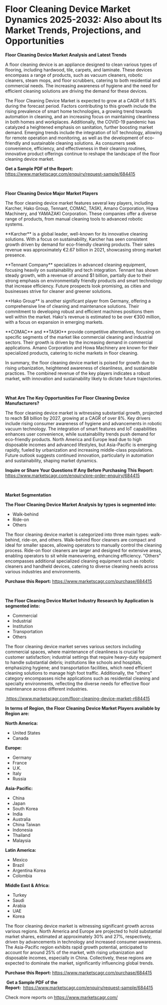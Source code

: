 <p><h1>Floor Cleaning Device Market Dynamics 2025-2032: Also about Its Market Trends, Projections, and Opportunities</h1></p><p><strong>Floor Cleaning Device Market Analysis and Latest Trends</strong></p>
<p><p>A floor cleaning device is an appliance designed to clean various types of flooring, including hardwood, tile, carpets, and laminate. These devices encompass a range of products, such as vacuum cleaners, robotic cleaners, steam mops, and floor scrubbers, catering to both residential and commercial needs. The increasing awareness of hygiene and the need for efficient cleaning solutions are driving the demand for these devices.</p><p>The Floor Cleaning Device Market is expected to grow at a CAGR of 9.8% during the forecast period. Factors contributing to this growth include the rising prevalence of smart home technologies, a growing trend towards automation in cleaning, and an increasing focus on maintaining cleanliness in both homes and workplaces. Additionally, the COVID-19 pandemic has catalyzed a heightened emphasis on sanitation, further boosting market demand. Emerging trends include the integration of IoT technology, allowing for remote operation and monitoring, as well as the development of eco-friendly and sustainable cleaning solutions. As consumers seek convenience, efficiency, and effectiveness in their cleaning routines, innovative product offerings continue to reshape the landscape of the floor cleaning device market.</p></p>
<p><strong>Get a Sample PDF of the Report:&nbsp;</strong> <a href="https://www.marketscagr.com/enquiry/request-sample/684415?utm_campaign=3432&utm_medium=2&utm_source=Github&utm_content=ia&utm_term=29032025&utm_id=floor-cleaning-device">https://www.marketscagr.com/enquiry/request-sample/684415</a></p>
<p>&nbsp;</p>
<p><strong>Floor Cleaning Device Major Market Players</strong></p>
<p><p>The floor cleaning device market features several key players, including Karcher, Hako Group, Tennant, COMAC, TASKI, Amano Corporation, Howa Machinery, and YAMAZAKI Corporation. These companies offer a diverse range of products, from manual cleaning tools to advanced robotic systems.</p><p>**Karcher** is a global leader, well-known for its innovative cleaning solutions. With a focus on sustainability, Karcher has seen consistent growth driven by demand for eco-friendly cleaning products. Their sales revenue was approximately €2.67 billion in 2021, showcasing strong market presence.</p><p>**Tennant Company** specializes in advanced cleaning equipment, focusing heavily on sustainability and tech integration. Tennant has shown steady growth, with a revenue of around $1 billion, partially due to their strong emphasis on environmentally friendly products and smart technology that increase efficiency. Future prospects look promising, as cities and businesses strive for cleaner and greener solutions.</p><p>**Hako Group** is another significant player from Germany, offering a comprehensive line of cleaning and maintenance solutions. Their commitment to developing robust and efficient machines positions them well within the market. Hako's revenue is estimated to be over €300 million, with a focus on expansion in emerging markets.</p><p>**COMAC** and **TASKI** provide competitive alternatives, focusing on specific segments of the market like commercial cleaning and industrial sectors. Their growth is driven by the increasing demand in commercial applications. Amano Corporation and Howa Machinery are known for their specialized products, catering to niche markets in floor cleaning.</p><p>In summary, the floor cleaning device market is poised for growth due to rising urbanization, heightened awareness of cleanliness, and sustainable practices. The combined revenue of the key players indicates a robust market, with innovation and sustainability likely to dictate future trajectories.</p></p>
<p>&nbsp;</p>
<p><strong>What Are The Key Opportunities For Floor Cleaning Device Manufacturers?</strong></p>
<p><p>The floor cleaning device market is witnessing substantial growth, projected to reach $8 billion by 2027, growing at a CAGR of over 8%. Key drivers include rising consumer awareness of hygiene and advancements in robotic vacuum technology. The integration of smart features and IoT capabilities enhances user convenience, while sustainability trends push demand for eco-friendly products. North America and Europe lead due to high disposable incomes and advanced lifestyles, but Asia-Pacific is emerging rapidly, fueled by urbanization and increasing middle-class populations. Future outlook suggests continued innovation, particularly in automation and sustainability, shaping market dynamics.</p></p>
<p><strong>Inquire or Share Your Questions If Any Before Purchasing This Report:</strong> <a href="https://www.marketscagr.com/enquiry/pre-order-enquiry/684415?utm_campaign=3432&utm_medium=2&utm_source=Github&utm_content=ia&utm_term=29032025&utm_id=floor-cleaning-device">https://www.marketscagr.com/enquiry/pre-order-enquiry/684415</a></p>
<p>&nbsp;</p>
<p><strong>Market Segmentation</strong></p>
<p><strong>The Floor Cleaning Device Market Analysis by types is segmented into:</strong></p>
<p><ul><li>Walk-behind</li><li>Ride-on</li><li>Others</li></ul></p>
<p><p>The floor cleaning device market is categorized into three main types: walk-behind, ride-on, and others. Walk-behind floor cleaners are compact and ideal for smaller spaces, allowing operators to manually control the cleaning process. Ride-on floor cleaners are larger and designed for extensive areas, enabling operators to sit while maneuvering, enhancing efficiency. "Others" encompasses additional specialized cleaning equipment such as robotic cleaners and handheld devices, catering to diverse cleaning needs across various industries and environments.</p></p>
<p><strong>Purchase this Report:&nbsp;</strong><a href="https://www.marketscagr.com/purchase/684415?utm_campaign=3432&utm_medium=2&utm_source=Github&utm_content=ia&utm_term=29032025&utm_id=floor-cleaning-device">https://www.marketscagr.com/purchase/684415</a></p>
<p>&nbsp;</p>
<p><strong>The Floor Cleaning Device Market Industry Research by Application is segmented into:</strong></p>
<p><ul><li>Commercial</li><li>Industrial</li><li>Institution</li><li>Transportation</li><li>Others</li></ul></p>
<p><p>The floor cleaning device market serves various sectors including commercial spaces, where maintenance of cleanliness is crucial for customer satisfaction; industrial settings that require heavy-duty equipment to handle substantial debris; institutions like schools and hospitals, emphasizing hygiene; and transportation facilities, which need efficient cleaning solutions to manage high foot traffic. Additionally, the "others" category encompasses niche applications such as residential cleaning and specialty environments, reflecting the diverse needs for effective floor maintenance across different industries.</p></p>
<p><a href="https://www.marketscagr.com/floor-cleaning-device-market-r684415?utm_campaign=3432&utm_medium=2&utm_source=Github&utm_content=ia&utm_term=29032025&utm_id=floor-cleaning-device">&nbsp;https://www.marketscagr.com/floor-cleaning-device-market-r684415</a></p>
<p><strong>In terms of Region, the Floor Cleaning Device Market Players available by Region are:</strong></p>
<p>
    <p> <strong> North America: </strong>
        <ul>
            <li>United States</li>
            <li>Canada</li>
        </ul>
        </p> 
    <p> <strong> Europe: </strong>
        <ul>
            <li>Germany</li>
            <li>France</li>
            <li>U.K.</li>
            <li>Italy</li>
            <li>Russia</li>
        </ul>
        </p> 
    <p> <strong> Asia-Pacific: </strong>
        <ul>
            <li>China</li>
            <li>Japan</li>
            <li>South Korea</li>
            <li>India</li>
            <li>Australia</li>
            <li>China Taiwan</li>
            <li>Indonesia</li>
            <li>Thailand</li>
            <li>Malaysia</li>
        </ul>
        </p> 
    <p> <strong> Latin America: </strong>
        <ul>
            <li>Mexico</li>
            <li>Brazil</li>
            <li>Argentina Korea</li>
            <li>Colombia</li>
        </ul>
        </p> 
    <p> <strong> Middle East & Africa: </strong>
        <ul>
            <li>Turkey</li>
            <li>Saudi</li>
            <li>Arabia</li>
            <li>UAE</li>
            <li>Korea</li>
        </ul>
    </p>
    </p>
<p><p>The floor cleaning device market is witnessing significant growth across various regions. North America and Europe are projected to hold substantial market shares, estimated at approximately 30% and 27%, respectively, driven by advancements in technology and increased consumer awareness. The Asia-Pacific region exhibits rapid growth potential, anticipated to account for around 25% of the market, with rising urbanization and disposable incomes, especially in China. Collectively, these regions are expected to dominate the market, significantly influencing global trends.</p></p>
<p><strong>Purchase this Report: </strong><a href="https://www.marketscagr.com/purchase/684415?utm_campaign=3432&utm_medium=2&utm_source=Github&utm_content=ia&utm_term=29032025&utm_id=floor-cleaning-device">https://www.marketscagr.com/purchase/684415</a></p>
<p>&nbsp;<strong>Get a Sample PDF of the Report:&nbsp;&nbsp;</strong><a href="https://www.marketscagr.com/enquiry/request-sample/684415?utm_campaign=3432&utm_medium=2&utm_source=Github&utm_content=ia&utm_term=29032025&utm_id=floor-cleaning-device">https://www.marketscagr.com/enquiry/request-sample/684415</a></p>
<p><strong></strong></p>
<p>Check more reports on <a href="https://www.marketscagr.com/?utm_campaign=3432&utm_medium=2&utm_source=Github&utm_content=ia&utm_term=29032025&utm_id=floor-cleaning-device">https://www.marketscagr.com/</a></p>